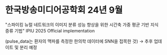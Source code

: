 # 한국방송미디어공학회 24년 9월

"스파이킹 뉴럴 네트워크의 이미지 분류 성능 향상을 위한 시간축 가중 평균 기반 지식 증류 기법" IPIU 2025 
Official implementation

(pulse_data는 환자의 맥파를 측정한 한의학 데이터에 SNN을 접목한 것) -> 추후 업데이트 및 분리 예정
